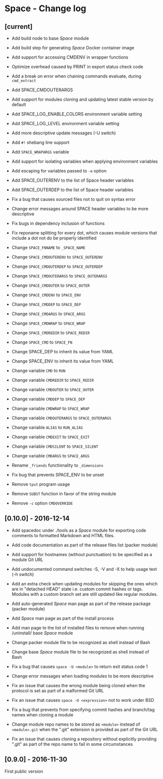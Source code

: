 # Space - Change log

## [current]

+ Add build node to base _Space_ module

+ Add build step for generating _Space_ Docker container image

+ Add support for accessing CMDENV in wrapper functions

+ Optimize overhead caused by PRINT in export status check code

+ Add a break on error when chaining commands evaluate, during `cmd_extract`

+ Add SPACE_CMDOUTERARGS

+ Add support for modules cloning and updating latest stable version by default

+ Add SPACE_LOG_ENABLE_COLORS environment variable setting

+ Add SPACE_LOG_LEVEL environment variable setting

+ Add more descriptive update messages (-U switch)

+ Add `#!` shebang line support

+ Add `SPACE_WRAPARGS` variable

+ Add support for isolating variables when applying environment variables

+ Add escaping for variables passed to `-e` option

+ Add SPACE_OUTERENV to the list of Space header variables

+ Add SPACE_OUTERDEP to the list of Space header variables

* Fix a bug that causes sourced files not to quit on syntax error

* Change error messages around SPACE header variables to be more descriptive

* Fix bugs in dependency inclusion of functions

* Fix reponame splitting for every dot, which causes module versions that include a dot not do be properly identified

* Change `SPACE_FNNAME` to `_SPACE_NAME`

* Change `SPACE_CMDOUTERENV` to `SPACE_OUTERENV`

* Change `SPACE_CMDOUTERDEP` to `SPACE_OUTERDEP`

* Change `SPACE_CMDOUTERARGS` to `SPACE_OUTERARGS`

* Change `SPACE_CMDOUTER` to `SPACE_OUTER`

* Change `SPACE_CMDENV` to `SPACE_ENV`

* Change `SPACE_CMDDEP` to `SPACE_DEP`

* Change `SPACE_CMDARGS` to `SPACE_ARGS`

* Change `SPACE_CMDWRAP` to `SPACE_WRAP`

* Change `SPACE_CMDREDIR` to `SPACE_REDIR`

* Change `SPACE_CMD` to `SPACE_FN`

* Change SPACE_DEP to inherit its value from YAML

* Change SPACE_ENV to inherit its value from YAML

* Change variable `CMD` to `RUN`

* Change variable `CMDREDIR` to `SPACE_REDIR`

* Change variable `CMDOUTER` to `SPACE_OUTER`

* Change variable `CMDDEP` to `SPACE_DEP`

* Change variable `CMDWRAP` to `SPACE_WRAP`

* Change variable `CMDOUTERARGS` to `SPACE_OUTERARGS`

* Change variable `ALIAS` to `RUN_ALIAS`

* Change variable `CMDEXIT` to `SPACE_EXIT`

* Change variable `CMDSILENT` to `SPACE_SILENT`

* Change variable `CMDARGS` to `SPACE_ARGS`

* Rename `_friends` functionality to `_dimensions`

* Fix bug that prevents SPACE_ENV to be unset

- Remove `tput` program usage

- Remove `SUBST` function in favor of the string module

- Remove `-c` option `CMDOVERRIDE`


## [0.10.0] - 2016-12-14

+ Add spacedoc under ./tools as a _Space_ module for exporting code comments to formatted Markdown and HTML files.

+ Add code documentation as part of the release files list (packer module)

+ Add support for hostnames (without punctuation) to be specified as a module Git URL

+ Add undocumented command switches -S, -V and -X to help usage text (-h switch)

+ Add an extra check when updating modules for skipping the ones which are in "detached HEAD" state i.e. custom commit hashes or tags. Modules with a custom branch set are still updated like regular modules.

+ Add auto-generated _Space_ man page as part of the release package (packer module)

+ Add _Space_ man page as part of the install process

+ Add man page to the list of installed files to remove when running /uninstall/ base _Space_ module

* Change packer module file to be recognized as shell instead of Bash

* Change base _Space_ module file to be recognized as shell instead of Bash

* Fix a bug that causes `space -U <module>` to return exit status code 1

* Change error messages when loading modules to be more descriptive

* Fix an issue that causes the wrong module being cloned when the protocol is set as part of a malformed Git URL

* Fix an issue that causes `space -U <expression>` not to work under BSD

* Fix a bug that prevents from specifying commit hashes and branch/tag names when cloning a module

* Change module repo names to be stored as `<module>` instead of `<module>.git` when the ".git" extension is provided as part of the Git URL

* Fix an issue that causes cloning a repository without explicitly providing ".git" as part of the repo name to fail in some circumstances


## [0.9.0] - 2016-11-30

First public version


